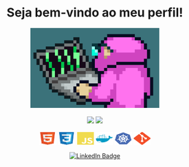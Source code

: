 <h1 align="center">Seja bem-vindo ao meu perfil!</h1>

<div align="center">
  <img src="banner.gif" width="300px">
</div>
</br>

<div align="center">
      <img height="150em" src="https://github-readme-stats.vercel.app/api?username=LohanMB&show_icons=true&theme=chartreuse-dark"/>
      <img height="150em" src="https://github-readme-stats.vercel.app/api/top-langs/?username=LohanMB&layout=compact&langs_count=7&theme=chartreuse-dark"/>
</div>

<div class="devicons" align="center" style="display: inline_block"></br>
  <img align="center" alt="Lohan-HTML" height="30" width="40" src="https://raw.githubusercontent.com/devicons/devicon/master/icons/html5/html5-original.svg">
  <img align="center" alt="Lohan-CSS" height="30" width="40" src="https://raw.githubusercontent.com/devicons/devicon/master/icons/css3/css3-original.svg">
  <img align="center" alt="Lohan-Js" height="30" width="40" src="https://raw.githubusercontent.com/devicons/devicon/master/icons/javascript/javascript-plain.svg">
  <img align="center" alt="Lohan-Js" height="30" width="40" src="https://raw.githubusercontent.com/devicons/devicon/master/icons/docker/docker-plain.svg">
  <img align="center" alt="Lohan-Js" height="30" width="40" src="https://raw.githubusercontent.com/devicons/devicon/master/icons/kubernetes/kubernetes-plain.svg">
  <img align="center" alt="Lohan-Js" height="30" width="40" src="https://raw.githubusercontent.com/devicons/devicon/master/icons/git/git-plain.svg">
</div>
</br>

<div align="center">
    <a href="https://www.linkedin.com/in/lohan-m-borges-7040531b2/">
      <img src="https://img.shields.io/badge/LinkedIn-blue?stule=for-the-badge&logo=linkedin&logoColor=white" alt="LinkedIn Badge"/>
    </a>
</div>
 
